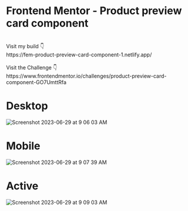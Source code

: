 # Frontend Mentor - Product preview card component
<br>
Visit my build 👇 <br>
https://fem-product-preview-card-component-1.netlify.app/ </br>
<br>
Visit the Challenge 👇 <br>
https://www.frontendmentor.io/challenges/product-preview-card-component-GO7UmttRfa

# Desktop 
![Screenshot 2023-06-29 at 9 06 03 AM](https://github.com/Mattrob10/FEM-product-preview-card-component/assets/110871707/c7640305-c79a-462a-bb6a-e003f05f6a04)
<br>
# Mobile
![Screenshot 2023-06-29 at 9 07 39 AM](https://github.com/Mattrob10/FEM-product-preview-card-component/assets/110871707/0e89ce1c-cb9d-4581-a6cb-49a7afc6295c)
<br>
# Active
![Screenshot 2023-06-29 at 9 09 03 AM](https://github.com/Mattrob10/FEM-product-preview-card-component/assets/110871707/3d7bcf90-f527-40dc-957f-19082dbb0828)
